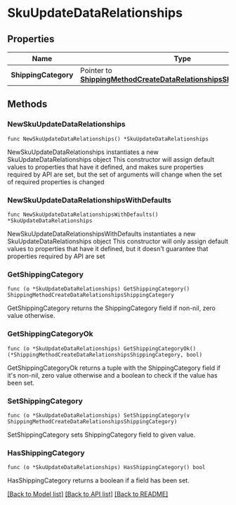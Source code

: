 # SkuUpdateDataRelationships

## Properties

Name | Type | Description | Notes
------------ | ------------- | ------------- | -------------
**ShippingCategory** | Pointer to [**ShippingMethodCreateDataRelationshipsShippingCategory**](ShippingMethodCreateDataRelationshipsShippingCategory.md) |  | [optional] 

## Methods

### NewSkuUpdateDataRelationships

`func NewSkuUpdateDataRelationships() *SkuUpdateDataRelationships`

NewSkuUpdateDataRelationships instantiates a new SkuUpdateDataRelationships object
This constructor will assign default values to properties that have it defined,
and makes sure properties required by API are set, but the set of arguments
will change when the set of required properties is changed

### NewSkuUpdateDataRelationshipsWithDefaults

`func NewSkuUpdateDataRelationshipsWithDefaults() *SkuUpdateDataRelationships`

NewSkuUpdateDataRelationshipsWithDefaults instantiates a new SkuUpdateDataRelationships object
This constructor will only assign default values to properties that have it defined,
but it doesn't guarantee that properties required by API are set

### GetShippingCategory

`func (o *SkuUpdateDataRelationships) GetShippingCategory() ShippingMethodCreateDataRelationshipsShippingCategory`

GetShippingCategory returns the ShippingCategory field if non-nil, zero value otherwise.

### GetShippingCategoryOk

`func (o *SkuUpdateDataRelationships) GetShippingCategoryOk() (*ShippingMethodCreateDataRelationshipsShippingCategory, bool)`

GetShippingCategoryOk returns a tuple with the ShippingCategory field if it's non-nil, zero value otherwise
and a boolean to check if the value has been set.

### SetShippingCategory

`func (o *SkuUpdateDataRelationships) SetShippingCategory(v ShippingMethodCreateDataRelationshipsShippingCategory)`

SetShippingCategory sets ShippingCategory field to given value.

### HasShippingCategory

`func (o *SkuUpdateDataRelationships) HasShippingCategory() bool`

HasShippingCategory returns a boolean if a field has been set.


[[Back to Model list]](../README.md#documentation-for-models) [[Back to API list]](../README.md#documentation-for-api-endpoints) [[Back to README]](../README.md)


